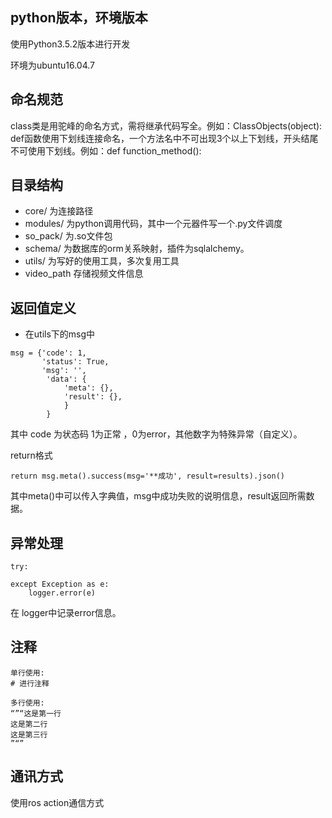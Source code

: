## python版本，环境版本
使用Python3.5.2版本进行开发

环境为ubuntu16.04.7

## 命名规范
class类是用驼峰的命名方式，需将继承代码写全。例如：ClassObjects(object):
def函数使用下划线连接命名，一个方法名中不可出现3个以上下划线，开头结尾不可使用下划线。例如：def function_method():

## 目录结构
- core/ 为连接路径
- modules/ 为python调用代码，其中一个元器件写一个.py文件调度
- so_pack/ 为.so文件包
- schema/ 为数据库的orm关系映射，插件为sqlalchemy。
- utils/ 为写好的使用工具，多次复用工具
- video_path 存储视频文件信息

## 返回值定义
- 在utils下的msg中
```
msg = {'code': 1,
       'status': True,
       'msg': '',
        'data': {
            'meta': {},
            'result': {},
            }
        }
```
其中 code 为状态码 1为正常 ，0为error，其他数字为特殊异常（自定义）。

return格式
```
return msg.meta().success(msg='**成功', result=results).json()
```
其中meta()中可以传入字典值，msg中成功失败的说明信息，result返回所需数据。

## 异常处理
    try:

    except Exception as e:
        logger.error(e)
    

在 logger中记录error信息。

## 注释
```
单行使用:
# 进行注释 

多行使用:
“”“这是第一行
这是第二行
这是第三行
”“”
```

## 通讯方式
使用ros action通信方式